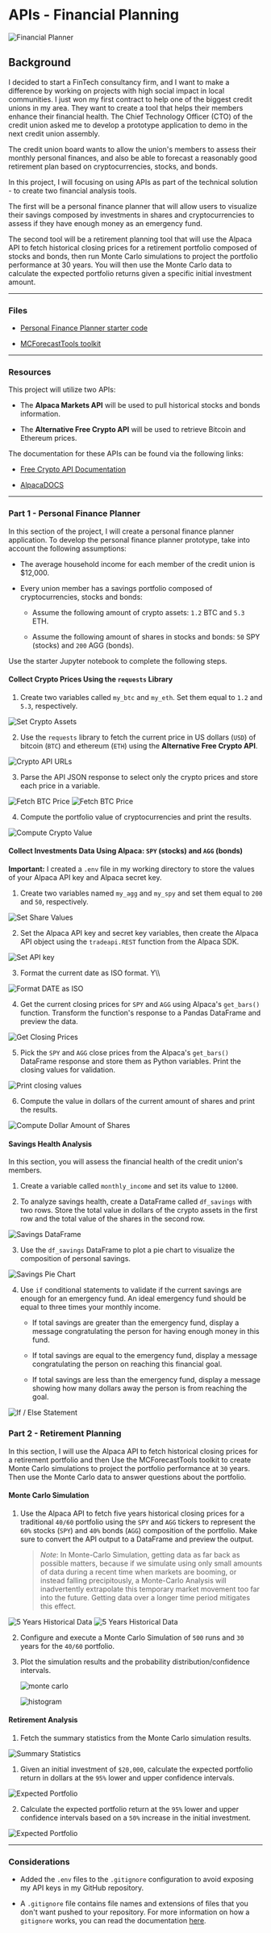 # APIs - Financial Planning

![Financial Planner](Images/financial-planner.png)

## Background

I decided to start a FinTech consultancy firm, and I want to make a difference by working on projects with high social impact in local communities. I just won my first contract to help one of the biggest credit unions in my area. They want to create a tool that helps their members enhance their financial health. The Chief Technology Officer (CTO) of the credit union asked me to develop a prototype application to demo in the next credit union assembly.

The credit union board wants to allow the union's members to assess their monthly personal finances, and also be able to forecast a reasonably good retirement plan based on cryptocurrencies, stocks, and bonds.

In this project, I will focusing on using APIs as part of the technical solution - to create two financial analysis tools.

The first will be a personal finance planner that will allow users to visualize their savings composed by investments in shares and cryptocurrencies to assess if they have enough money as an emergency fund.

The second tool will be a retirement planning tool that will use the Alpaca API to fetch historical closing prices for a retirement portfolio composed of stocks and bonds, then run Monte Carlo simulations to project the portfolio performance at 30 years. You will then use the Monte Carlo data to calculate the expected portfolio returns given a specific initial investment amount.

---

### Files

* [Personal Finance Planner starter code](Project_Code/financial-planner.ipynb)

* [MCForecastTools toolkit](Project_Code/MCForecastTools.py)

---

### Resources

This project will utilize two APIs:

* The **Alpaca Markets API** will be used to pull historical stocks and bonds information.

* The **Alternative Free Crypto API** will be used to retrieve Bitcoin and Ethereum prices.

The documentation for these APIs can be found via the following links:

* [Free Crypto API Documentation](https://alternative.me/crypto/api/)

* [AlpacaDOCS](https://alpaca.markets/docs/)
---

### Part 1 - Personal Finance Planner

In this section of the project, I will create a personal finance planner application. To develop the personal finance planner prototype, take into account the following assumptions:

* The average household income for each member of the credit union is $12,000.

* Every union member has a savings portfolio composed of cryptocurrencies, stocks and bonds:

    * Assume the following amount of crypto assets: `1.2` BTC and `5.3` ETH.

    * Assume the following amount of shares in stocks and bonds: `50` SPY (stocks) and `200` AGG (bonds).

Use the starter Jupyter notebook to complete the following steps.

#### Collect Crypto Prices Using the `requests` Library

1. Create two variables called `my_btc` and `my_eth`. Set them equal to `1.2` and `5.3`, respectively.

![Set Crypto Assets](Images/Set-Crypto-Asset.png)

2. Use the `requests` library to fetch the current price in US dollars (`USD`) of bitcoin (`BTC`) and ethereum (`ETH`) using the **Alternative Free Crypto API**.

![Crypto API URLs](Images/Crypto-API-URLs.png)

3. Parse the API JSON response to select only the crypto prices and store each price in a variable.

![Fetch BTC Price](Images/Fetch-Current-Bitcoin-Price.png)
![Fetch BTC Price](Images/Fetch-Current-Ethereum-Price.png)

4. Compute the portfolio value of cryptocurrencies and print the results.

![Compute Crypto Value](Images/Computer-Crypto-Value.png)

#### Collect Investments Data Using Alpaca: `SPY` (stocks) and `AGG` (bonds)

**Important:** I created a `.env` file in my working directory to store the values of your Alpaca API key and Alpaca secret key.

1. Create two variables named `my_agg` and `my_spy` and set them equal to `200` and `50`, respectively.

![Set Share Values](Images/Set-Current-Shares.png)

2. Set the Alpaca API key and secret key variables, then create the Alpaca API object using the `tradeapi.REST` function from the Alpaca SDK.

![Set API key](Images/Set-API-Key-and_secret.png)

3. Format the current date as ISO format. Y\\\

![Format DATE as ISO](Images/Format-Date-ISO.png)

4. Get the current closing prices for `SPY` and `AGG` using Alpaca's `get_bars()` function. Transform the function's response to a Pandas DataFrame and preview the data.

![Get Closing Prices](Images/Get-Current-Closing-Get_Bars.png)

5. Pick the `SPY` and `AGG` close prices from the Alpaca's `get_bars()` DataFrame response and store them as Python variables. Print the closing values for validation.

![Print closing values](Images/Print-closing-prices.png)

6. Compute the value in dollars of the current amount of shares and print the results.

![Compute Dollar Amount of Shares](Images/Compute-Share-Values.png)

#### Savings Health Analysis

In this section, you will assess the financial health of the credit union's members.

1. Create a variable called `monthly_income` and set its value to `12000`.

2. To analyze savings health, create a DataFrame called `df_savings` with two rows. Store the total value in dollars of the crypto assets in the first row and the total value of the shares in the second row.

![Savings DataFrame](Images/df_savings.png)


3. Use the `df_savings` DataFrame to plot a pie chart to visualize the composition of personal savings.

![Savings Pie Chart](Images/Pie-Chart.png)

4. Use `if` conditional statements to validate if the current savings are enough for an emergency fund. An ideal emergency fund should be equal to three times your monthly income.

    * If total savings are greater than the emergency fund, display a message congratulating the person for having enough money in this fund.

    * If total savings are equal to the emergency fund, display a message congratulating the person on reaching this financial goal.

    * If total savings are less than the emergency fund, display a message showing how many dollars away the person is from reaching the goal.

![If / Else Statement](Images/If-Else_statement.png)

### Part 2 - Retirement Planning

In this section, I will use the Alpaca API to fetch historical closing prices for a retirement portfolio and then Use the MCForecastTools toolkit to create Monte Carlo simulations to project the portfolio performance at `30` years. Then use the Monte Carlo data to answer questions about the portfolio.


#### Monte Carlo Simulation

1. Use the Alpaca API to fetch five years historical closing prices for a traditional `40/60` portfolio using the `SPY` and `AGG` tickers to represent the `60%` stocks (`SPY`) and `40%` bonds (`AGG`) composition of the portfolio. Make sure to convert the API output to a DataFrame and preview the output.

    > *Note*: In Monte-Carlo Simulation, getting data as far back as possible matters, because if we simulate using only small amounts of data during a recent time when markets are booming, or instead falling precipitously, a Monte-Carlo Analysis will inadvertently extrapolate this temporary market movement too far into the future. Getting data over a longer time period mitigates this effect.

![5 Years Historical Data](Images/Get-5-Years-Hist-Data.png)
![5 Years Historical Data](Images/get-5-Years_hist_data_2.png)

2. Configure and execute a Monte Carlo Simulation of `500` runs and `30` years for the `40/60` portfolio.

3. Plot the simulation results and the probability distribution/confidence intervals.

    ![monte carlo](Images/monte-carlo.png)

    ![histogram](Images/histogram.png)

#### Retirement Analysis

1. Fetch the summary statistics from the Monte Carlo simulation results.

![Summary Statistics](Images/Fetch_summary.png)

1. Given an initial investment of `$20,000`, calculate the expected portfolio return in dollars at the `95%` lower and upper confidence intervals.

![Expected Portfolio](Images/Expected-portfolio-20k.png)

2. Calculate the expected portfolio return at the `95%` lower and upper confidence intervals based on a `50%` increase in the initial investment.

![Expected Portfolio](Images/Expected-portfolio-50%25.png)
 

---

### Considerations


* Added the `.env` files to the `.gitignore` configuration to avoid exposing my API keys in my GitHub repository.

* A `.gitignore` file contains file names and extensions of files that you don't want pushed to your repository. For more information on how a `gitignore` works, you can read the documentation [here](https://docs.github.com/en/github/using-git/ignoring-files).


